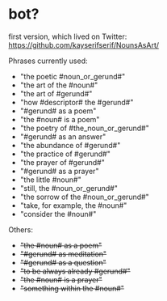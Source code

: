 # bot?

first version, which lived on Twitter: https://github.com/kayserifserif/NounsAsArt/

Phrases currently used:

- "the poetic #noun_or_gerund#"
- "the art of the #noun#"
- "the art of #gerund#"
- "how #descriptor# the #gerund#"
- "#gerund# as a poem"
- "the #noun# is a poem"
- "the poetry of #the_noun_or_gerund#"
- "#gerund# as an answer"
- "the abundance of #gerund#"
- "the practice of #gerund#"
- "the prayer of #gerund#"
- "#gerund# as a prayer"
- "the little #noun#"
- "still, the #noun_or_gerund#"
- "the sorrow of the #noun_or_gerund#"
- "take, for example, the #noun#"
- "consider the #noun#"

Others:

- ~~"the #noun# as a poem"~~
- ~~"#gerund# as meditation"~~
- ~~"#gerund# as a question"~~
- ~~"to be always already #gerund#"~~
- ~~"the #noun# is a prayer"~~
- ~~"something within the #noun#"~~